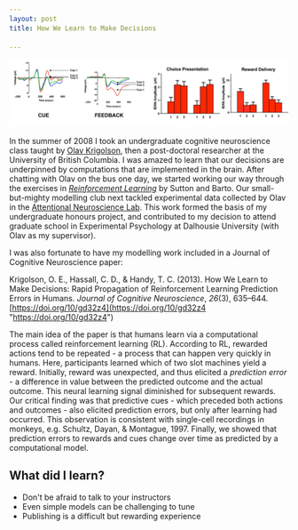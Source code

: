 ```yaml
---
layout: post
title: How We Learn to Make Decisions

---
```

![ERPs and model predictions](/images/hwmd.png)

In the summer of 2008 I took an undergraduate cognitive neuroscience class taught by [Olav Krigolson](https://www.olavkrigolson.com), then a post-doctoral researcher at the University of British Columbia. I was amazed to learn that our decisions are underpinned by computations that are implemented in the brain. After chatting with Olav on the bus one day, we started working our way through the exercises in [_Reinforcement Learning_](http://incompleteideas.net/book/the-book-2nd.html) by Sutton and Barto. Our small-but-mighty modelling club next tackled experimental data collected by Olav in the [Attentional Neuroscience Lab](https://attention.psych.ubc.ca/). This work formed the basis of my undergraduate honours project, and contributed to my decision to attend graduate school in Experimental Psychology at Dalhousie University (with Olav as my supervisor).

I was also fortunate to have my modelling work included in a Journal of Cognitive Neuroscience paper:

Krigolson, O. E., Hassall, C. D., & Handy, T. C. (2013). How We Learn to Make Decisions: Rapid Propagation of Reinforcement Learning Prediction Errors in Humans. _Journal of Cognitive Neuroscience_, _26_(3), 635–644. [https://doi.org/10/gd32z4](https://doi.org/10/gd32z4 "https://doi.org/10/gd32z4")

The main idea of the paper is that humans learn via a computational process called reinforcement learning (RL). According to RL, rewarded actions tend to be repeated - a process that can happen very quickly in humans. Here, participants learned which of two slot machines yield a reward. Initially, reward was unexpected, and thus elicited a _prediction error_ - a difference in value between the predicted outcome and the actual outcome. This neural learning signal diminished for subsequent rewards. Our critical finding was that predictive cues - which preceded both actions and outcomes - also elicited prediction errors, but only after learning had occurred. This observation is consistent with single-cell recordings in monkeys, e.g. Schultz, Dayan, & Montague, 1997. Finally, we showed that prediction errors to rewards and cues change over time as predicted by a computational model.

## What did I learn?

* Don't be afraid to talk to your instructors
* Even simple models can be challenging to tune
* Publishing is a difficult but rewarding experience